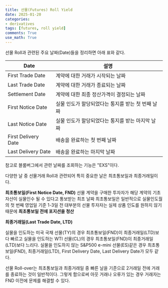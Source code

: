 ```yaml
---
title: 선물(Futures) Roll Yield
date: 2025-01-20
categories: 
- derivatives
tags: [futures, roll yield]
comments: True
use_math: True
---
```




선물 Roll과 관련된 주요 날짜(Date)들을 정리하면 아래 표와 같다.

|Date|설명|
|----|----|
|First Trade Date|계약에 대한 거래가 시작되는 날짜|
|Last Trade Date|계약에 대한 거래가 종료되는 날짜|
|Settlement Date|계약에 대한 최종 정산가격이 결정되는 날짜|
|First Notice Date|실물 인도가 할당되었다는 통지를 받는 첫 번째 날짜|
|Last Notice Date|실물 인도가 할당되었다는 통지를 받는 마지막 날짜|
|First Delivery Date|배송을 완료하는 첫 번째 날짜|
|Last Delivery Date|배송을 완료하는 마지막 날짜|

참고로 블룸버그에서 관련 날짜를 조회하는 기능은 "EXS"이다.

다양한 날 중 선물거래 Roll과 관련되어 특히 중요한 날은 최초통보일과 최종거래일이다.

**최초통보일(First Notice Date, FND)**
선물 계약을 구매한 투자자가 해당 계약의 기초자산이 실물인수 될 수 있다고 통보받는 최초 날짜
최초통보일은 일반적으로 실물인도월의 첫 번째 영업일 기준 1-3일 전
대부분의 선물 투자자는 실제 상품 인도를 원하지 않기 때문에 **최초통보일 전에 포지션을 청산**

**최종거래일(Last Trade Date, LTD)**

실물을 인도하는 미국 국채 선물(TY)의 경우 최초통보일(FND)이 최종거래일(LTD)보다 빠르고
실물을 인도하는 WTI 선물(CL)의 경우 최초통보일(FND)이 최종거래일(LTD)보다 느리다.
실물을 인도하지 않는 S&P500 e-mini 선물(ES)같은 경우 최초통보일(FND), 최종거래일(LTD), First Delivery Date, Last Delivery Date가 모두 같다.


선물 Roll-over는 최초통보일과 최종거래일 중 빠른 날을 기준으로 2거래일 전에 거래를 종료하는 것이 일반적이다.
그렇게 함으로써 아웃 거래나 오류가 있는 경우 거래자는 FND 이전에 문제를 해결할 수 있다.

